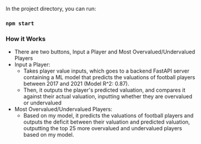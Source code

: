 In the project directory, you can run:

### `npm start`

### How it Works ###
  - There are two buttons, Input a Player and Most Overvalued/Undervalued Players
  - Input a Player:
      - Takes player value inputs, which goes to a backend FastAPI server containing a ML model that predicts the valuations of football players between 2017 and 2021 (Model R^2: 0.87). 
      - Then, it outputs the player's predicted valuation, and compares it against their actual valuation, inputting whether they are overvalued or undervalued
  - Most Overvalued/Undervalued Players:
      - Based on my model, it predicts the valuations of football players and outputs the deficit between their valuation and predicted valuation, outputting the top 25 more overvalued and undervalued players based on my model. 



